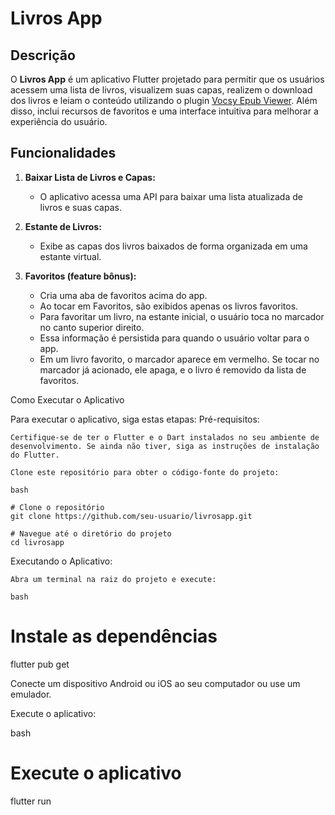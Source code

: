 # Livros App

## Descrição

O **Livros App** é um aplicativo Flutter projetado para permitir que os usuários acessem uma lista de livros, visualizem suas capas, realizem o download dos livros e leiam o conteúdo utilizando o plugin [Vocsy Epub Viewer](https://pub.dev/packages/vocsy_epub_viewer). Além disso, inclui recursos de favoritos e uma interface intuitiva para melhorar a experiência do usuário.

## Funcionalidades

1. **Baixar Lista de Livros e Capas:**
   - O aplicativo acessa uma API para baixar uma lista atualizada de livros e suas capas.

2. **Estante de Livros:**
   - Exibe as capas dos livros baixados de forma organizada em uma estante virtual.

6. **Favoritos (feature bônus):**
   - Cria uma aba de favoritos acima do app.
   - Ao tocar em Favoritos, são exibidos apenas os livros favoritos.
   - Para favoritar um livro, na estante inicial, o usuário toca no marcador no canto superior direito.
   - Essa informação é persistida para quando o usuário voltar para o app.
   - Em um livro favorito, o marcador aparece em vermelho. Se tocar no marcador já acionado, ele apaga, e o livro é removido da lista de favoritos.

Como Executar o Aplicativo

Para executar o aplicativo, siga estas etapas:
Pré-requisitos:

    Certifique-se de ter o Flutter e o Dart instalados no seu ambiente de desenvolvimento. Se ainda não tiver, siga as instruções de instalação do Flutter.

    Clone este repositório para obter o código-fonte do projeto:

    bash

    # Clone o repositório
    git clone https://github.com/seu-usuario/livrosapp.git

    # Navegue até o diretório do projeto
    cd livrosapp

Executando o Aplicativo:

    Abra um terminal na raiz do projeto e execute:

    bash

# Instale as dependências
flutter pub get

Conecte um dispositivo Android ou iOS ao seu computador ou use um emulador.

Execute o aplicativo:

bash

# Execute o aplicativo
flutter run
